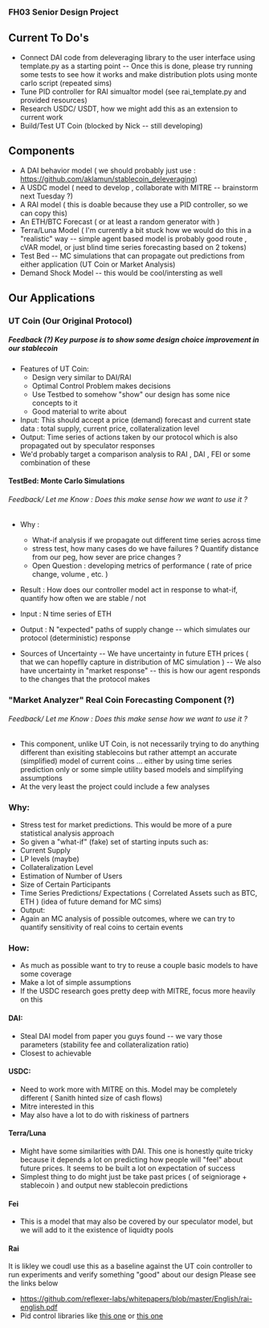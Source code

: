 ### FH03 Senior Design Project

## Current To Do's
- Connect DAI code from deleveraging library to the user interface using template.py as a starting point
   -- Once this is done, please try running some tests to see how it works and make distribution plots using monte carlo script (repeated sims)
- Tune PID controller for RAI simualtor model (see rai_template.py and provided resources)
- Research USDC/ USDT, how we might add this as an extension to current work
- Build/Test UT Coin (blocked by Nick -- still developing)
  

## Components
- A DAI behavior model ( we should probably just use : https://github.com/aklamun/stablecoin_deleveraging)
- A USDC model ( need to develop , collaborate with MITRE -- brainstorm next Tuesday ?)
- A RAI model  ( this is doable because they use a PID controller, so we can copy this)
- An ETH/BTC Forecast ( or at least a random generator with )
- Terra/Luna Model ( I'm currently a bit stuck how we would do this in a "realistic" way -- simple agent based model is probably good route , cVAR model, or just blind time series forecasting based on 2 tokens)
- Test Bed  -- MC simulations that can propagate out predictions from either application (UT Coin or Market Analysis)
- Demand Shock Model -- this would be cool/intersting as well

## Our Applications
### UT Coin (Our Original Protocol)
##### Feedback (?) Key purpose is to show some design choice improvement in our stablecoin
- Features of UT Coin:
  - Design very similar to DAI/RAI
  - Optimal Control Problem makes decisions
  - Use Testbed to somehow "show" our design has some nice concepts to it
  - Good material to write about
- Input: This should accept a price (demand) forecast and current state data : total supply, current price, collateralization level
- Output: Time series of actions taken by our protocol which is also propagated out by speculator responses
- We'd probably target a comparison analysis to RAI , DAI , FEI or some combination of these

#### TestBed: Monte Carlo Simulations
###### Feedback/ Let me Know : Does this make sense how we want to use it ?
- Why :
  - What-if analysis if we propagate out different time series across time
  - stress test, how many cases do we have failures ? Quantify distance from our peg, how sever are price changes ?
  - Open Question : developing metrics of performance ( rate of price change, volume , etc. )
- Result : How does our controller model act in response to what-if, quantify how often we are stable / not

- Input : N time series of ETH  
- Output : N "expected" paths of supply change -- which simulates our protocol (deterministic) response
- Sources of Uncertainty
-- We have uncertainty in future ETH prices ( that we can hopeflly capture in distribution of MC simulation )
-- We also have uncertainty in "market response" -- this is how our agent responds to the changes that the protocol makes

### "Market Analyzer" Real Coin Forecasting Component (?)
###### Feedback/ Let me Know : Does this make sense how we want to use it ?
- This component, unlike UT Coin, is not necessarily trying to do anything different than exisiting stablecoins but rather attempt an accurate (simplified) model of current coins ... either by using time series prediction only or some simple utility based models and simplifying assumptions
- At the very least the project could include a few analyses
### Why:
   - Stress test for market predictions. This would be more of a pure statistical analysis approach
   - So given a "what-if" (fake) set of starting inputs such as:
   -   Current Supply
   -   LP levels (maybe)
   -   Collateralization Level
   -   Estimation of Number of Users
   -   Size of Certain Participants
   -   Time Series Predictions/ Expectations ( Correlated Assets such as BTC, ETH ) (idea of future demand for MC sims)
  - Output:
  - Again an MC analysis of possible outcomes, where we can try to quantify sensitivity of real coins to certain events
  ### How:
 - As much as possible want to try to reuse a couple basic models to have some coverage
 - Make a lot of simple assumptions
 - If the USDC research goes pretty deep with MITRE, focus more heavily on this
 #### DAI:
 - Steal DAI model from paper you guys found -- we vary those parameters (stability fee and collateralization ratio)
 - Closest to achievable
#### USDC:
 - Need to work more with MITRE on this. Model may be completely different ( Sanith hinted size of cash flows)
 - Mitre interested in this
 - May also have a lot to do with riskiness of partners
 #### Terra/Luna
 - Might have some similarities with DAI. This one is honestly quite tricky because it depends a lot on predicting how people will "feel" about future prices. It seems to be built a lot on expectation of success
 - Simplest thing to do might just be take past prices ( of seigniorage + stablecoin ) and output new stablecoin predictions
#### Fei
 - This is a model that may also be covered by our speculator model, but we will add to it the existence of liquidty pools
#### Rai 
It is likley we coudl use this as a baseline against the UT coin controller to run experiments and verify something "good" about our design
Please see the links below
- https://github.com/reflexer-labs/whitepapers/blob/master/English/rai-english.pdf
- Pid control libraries like [this one](https://pypi.org/project/control/) or [this one](https://pypi.org/project/simple-pid/)

